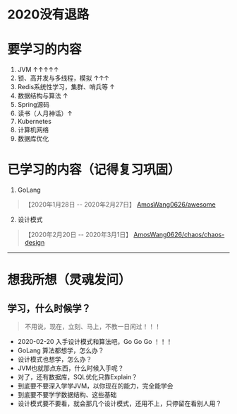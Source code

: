 # 2020没有退路

# 要学习的内容
1. JVM ↑↑↑↑↑
2. 锁、高并发与多线程，模拟 ↑↑↑
3. Redis系统性学习，集群、哨兵等 ↑
4. 数据结构与算法 ↑
5. Spring源码
6. 读书（人月神话）↑
7. Kubernetes
8. 计算机网络
9. 数据库优化

# 已学习的内容（记得复习巩固）
1. GoLang
> 【2020年1月28日 -- 2020年2月27日】
[AmosWang0626/awesome](https://github.com/AmosWang0626/awesome)
2. 设计模式
> 【2020年2月20日 -- 2020年3月1日】
[AmosWang0626/chaos/chaos-design](https://github.com/AmosWang0626/chaos/tree/master/chaos-design)

---
# 想我所想（灵魂发问）

## 学习，什么时候学？
> 不用说，现在，立刻、马上，不教一日闲过！！！
- 2020-02-20 入手设计模式和算法吧，Go Go Go ！！！
- GoLang 算法都想学，怎么办？
- 设计模式也想学，怎么办？
- JVM也就那点东西，什么时候入手呢？
- 对了，还有数据库，SQL优化只靠Explain？
- 到底要不要深入学学JVM，以你现在的能力，完全能学会
- 到底要不要学学数据结构、这些基础
- 设计模式要不要看，就会那几个设计模式，还用不上，只停留在看别人用？